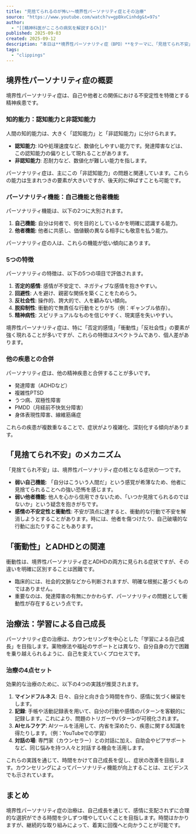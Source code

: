 ```yaml
---
title: "見捨てられるのが怖い〜境界性パーソナリティ症とその治療"
source: "https://www.youtube.com/watch?v=gpBkvCinhdg&t=97s"
author:
  - "[[精神科医がこころの病気を解説するCh]]"
published: 2025-09-03
created: 2025-09-12
description: "本日は**境界性パーソナリティ症（BPD）**をテーマに、「見捨てられ不安」と「衝動性」を中心に解説します。きょうのポイント・パーソナリティ機能（自己機能・他者機能）と5つの特徴（否定的感情／衝動性／反社会性・操作性／回避性／精神病性）・見捨てられ不安が生まれやすい背景と心理メカニズム・衝動性（BPD由来とADH..."
tags:
  - "clippings"
---
```


## 境界性パーソナリティ症の概要

境界性パーソナリティ症は、自己や他者との関係における不安定性を特徴とする精神疾患です。

### 知的能力：認知能力と非認知能力

人間の知的能力は、大きく「認知能力」と「非認知能力」に分けられます。

- **認知能力**: IQや処理速度など、数値化しやすい能力です。発達障害などは、この認知能力の偏りとして現れることがあります。
- **非認知能力**: 忍耐力など、数値化が難しい能力を指します。

パーソナリティ症は、主にこの「非認知能力」の問題と関連しています。これらの能力は生まれつきの要素が大きいですが、後天的に伸ばすことも可能です。

### パーソナリティ機能：自己機能と他者機能

パーソナリティ機能は、以下の2つに大別されます。

1. **自己機能**: 自分は何者で、何を目的としているかを明確に認識する能力。
2. **他者機能**: 他者に共感し、価値観の異なる相手にも敬意を払う能力。

パーソナリティ症の人は、これらの機能が低い傾向にあります。

### 5つの特徴

パーソナリティの特徴は、以下の5つの項目で評価されます。

1. **否定的感情**: 感情が不安定で、ネガティブな感情を抱きやすい。
2. **回避性**: 人を避け、親密な関係を築くことをためらう。
3. **反社会性**: 操作的、誇大的で、人を顧みない傾向。
4. **脱抑制性**: 衝動的で無責任な行動をとりがち（例：ギャンブル依存）。
5. **精神病性**: スピリチュアルなものを信じやすく、現実感を失いやすい。

境界性パーソナリティ症は、特に「否定的感情」「衝動性」「反社会性」の要素が強く現れることが多いですが、これらの特徴はスペクトラムであり、個人差があります。

### 他の疾患との合併

パーソナリティ症は、他の精神疾患と合併することが多いです。

- 発達障害（ADHDなど）
- 複雑性PTSD
- うつ病、双極性障害
- PMDD（月経前不快気分障害）
- 身体表現性障害、線維筋痛症

これらの疾患が複数重なることで、症状がより複雑化、深刻化する傾向があります。

## 「見捨てられ不安」のメカニズム

「見捨てられ不安」は、境界性パーソナリティ症の核となる症状の一つです。

- **弱い自己機能**: 「自分はこういう人間だ」という感覚が希薄なため、他者に見捨てられることへの強い恐怖を感じます。
- **弱い他者機能**: 他人を心から信用できないため、「いつか見捨てられるのではないか」という疑念を抱きがちです。
- **感情の不安定性と衝動性**: 不安が頂点に達すると、衝動的な行動で不安を解消しようとすることがあります。時には、他者を傷つけたり、自己破壊的な行動に出たりすることもあります。

## 「衝動性」とADHDとの関連

衝動性は、境界性パーソナリティ症とADHDの両方に見られる症状ですが、その違いを明確に区別することは困難です。

- 臨床的には、社会的文脈などから判断されますが、明確な根拠に基づくものではありません。
- 重要なのは、発達障害の有無にかかわらず、パーソナリティの問題として衝動性が存在するという点です。

## 治療法：学習による自己成長

パーソナリティ症の治療は、カウンセリングを中心とした「学習による自己成長」を目指します。薬物療法や福祉のサポートとは異なり、自分自身の力で困難を乗り越えられるように、自己を変えていくプロセスです。

### 治療の4点セット

効果的な治療のために、以下の4つの実践が推奨されます。

1. **マインドフルネス**: 日々、自分と向き合う時間を作り、感情に気づく練習をします。
2. **記録**: 手帳や活動記録表を用いて、自分の行動や感情のパターンを客観的に記録します。これにより、問題のトリガーやパターンが可視化されます。
3. **AIセルフケア**: AIツールを活用して、内省を深めたり、疾患に関する知識を得たりします。（例：YouTubeでの学習）
4. **対話の場**: 専門家（カウンセラー）との対話に加え、自助会やピアサポートなど、同じ悩みを持つ人々と対話する機会を活用します。

これらの実践を通じて、時間をかけて自己成長を促し、症状の改善を目指します。カウンセリングによってパーソナリティ機能が向上することは、エビデンスでも示されています。

## まとめ

境界性パーソナリティ症の治療は、自己成長を通じて、感情に支配されずに合理的な選択ができる時間を少しずつ増やしていくことを目指します。時間はかかりますが、継続的な取り組みによって、着実に回復へと向かうことが可能です。
